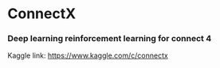 # ConnectX

### Deep learning reinforcement learning for connect 4 

Kaggle link: https://www.kaggle.com/c/connectx